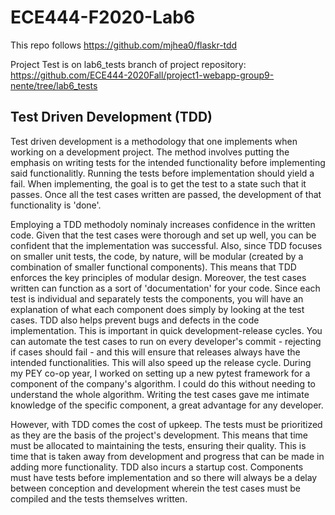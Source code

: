 # ECE444-F2020-Lab6

This repo follows https://github.com/mjhea0/flaskr-tdd

Project Test is on lab6_tests branch of project repository: https://github.com/ECE444-2020Fall/project1-webapp-group9-nente/tree/lab6_tests

## Test Driven Development (TDD)

Test driven development is a methodology that one implements when working on a development project. The method involves putting the emphasis on writing tests for the intended functionality before implementing said functionalitly. Running the tests before implementation should yield a fail. When implementing, the goal is to get the test to a state such that it passes. Once all the test cases written are passed, the development of that functionality is 'done'. 

Employing a TDD methodoly nominaly increases confidence in the written code. Given that the test cases were thorough and set up well, you can be confident that the implementation was successful. Also, since TDD focuses on smaller unit tests, the code, by nature, will be modular (created by a combination of smaller functional components). This means that TDD enforces the key principles of modular design. Moreover, the test cases written can function as a sort of 'documentation' for your code. Since each test is individual and separately tests the components, you will have an explanation of what each component does simply by looking at the test cases. TDD also helps prevent bugs and defects in the code implementation. This is important in quick development-release cycles. You can automate the test cases to run on every developer's commit - rejecting if cases should fail - and this will ensure that releases always have the intended functionalities. This will also speed up the release cycle. During my PEY co-op year, I worked on setting up a new pytest framework for a component of the company's algorithm. I could do this without needing to understand the whole algorithm. Writing the test cases gave me intimate knowledge of the specific component, a great advantage for any developer.

However, with TDD comes the cost of upkeep. The tests must be prioritized as they are the basis of the project's development. This means that time must be allocated to maintaining the tests, ensuring their quality. This is time that is taken away from development and progress that can be made in adding more functionality. TDD also incurs a startup cost. Components must have tests before implementation and so there will always be a delay between conception and development wherein the test cases must be compiled and the tests themselves written. 
